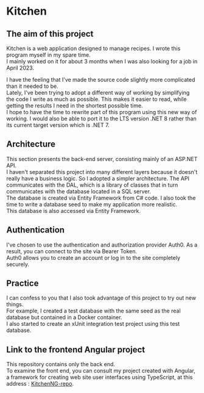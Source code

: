 Kitchen
==============

## The aim of this project 

Kitchen is a web application designed to manage recipes. I wrote this program myself in my spare time.  
I mainly worked on it for about 3 months when I was also looking for a job in April 2023.

I have the feeling that I've made the source code slightly more complicated than it needed to be.  
Lately, I've been trying to adopt a different way of working by simplifying the code I write as much as possible. This makes it easier to read, while getting the results I need in the shortest possible time.  
I hope to have the time to rewrite part of this program using this new way of working. I would also be able to port it to the LTS version .NET 8 rather than its current target version which is .NET 7.

## Architecture

This section presents the back-end server, consisting mainly of an ASP.NET API.  
I haven't separated this project into many different layers because it doesn't really have a business logic.
So I adopted a simpler architecture. The API communicates with the DAL, which is a library of classes that in turn communicates with the database located in a SQL server.  
The database is created via Entity Framework from C# code. I also took the time to write a database seed to make my application more realistic.  
This database is also accessed via Entity Framework.  

## Authentication

I've chosen to use the authentication and authorization provider Auth0. As a result, you can connect to the site via Bearer Token.  
Auth0 allows you to create an account or log in to the site completely securely.  

## Practice

I can confess to you that I also took advantage of this project to try out new things.  
For example, I created a test database with the same seed as the real database but contained in a Docker container.  
I also started to create an xUnit integration test project using this test database.  

## Link to the frontend Angular project

This repository contains only the back end.  
To examine the front end, you can consult my project created with Angular, a framework for creating web site user interfaces using TypeScript, at this address : [KitchenNG-repo](https://github.com/PhilemonPhilippin/KitchenNG-repo).